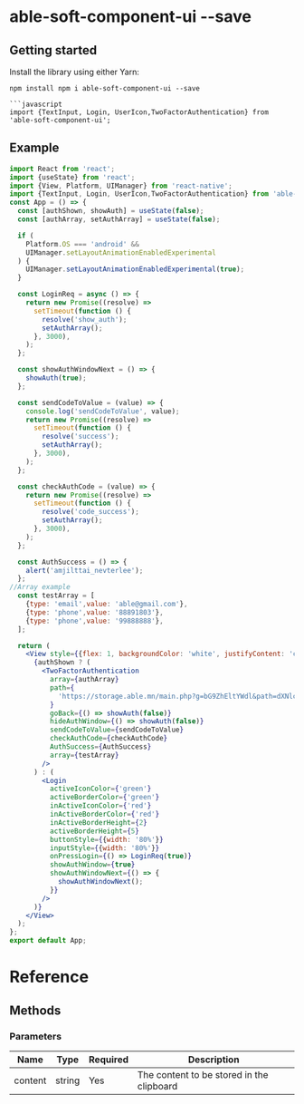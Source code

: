 # able-soft-component-ui --save
## Getting started

Install the library using either Yarn:

```
npm install npm i able-soft-component-ui --save

```javascript
import {TextInput, Login, UserIcon,TwoFactorAuthentication} from 'able-soft-component-ui';
```

## Example

```jsx
import React from 'react';
import {useState} from 'react';
import {View, Platform, UIManager} from 'react-native';
import {TextInput, Login, UserIcon,TwoFactorAuthentication} from 'able-soft-component-ui';
const App = () => {
  const [authShown, showAuth] = useState(false);
  const [authArray, setAuthArray] = useState(false);

  if (
    Platform.OS === 'android' &&
    UIManager.setLayoutAnimationEnabledExperimental
  ) {
    UIManager.setLayoutAnimationEnabledExperimental(true);
  }

  const LoginReq = async () => {
    return new Promise((resolve) =>
      setTimeout(function () {
        resolve('show_auth');
        setAuthArray();
      }, 3000),
    );
  };

  const showAuthWindowNext = () => {
    showAuth(true);
  };

  const sendCodeToValue = (value) => {
    console.log('sendCodeToValue', value);
    return new Promise((resolve) =>
      setTimeout(function () {
        resolve('success');
        setAuthArray();
      }, 3000),
    );
  };

  const checkAuthCode = (value) => {
    return new Promise((resolve) =>
      setTimeout(function () {
        resolve('code_success');
        setAuthArray();
      }, 3000),
    );
  };

  const AuthSuccess = () => {
    alert('amjilttai_nevterlee');
  };
//Array example
  const testArray = [
    {type: 'email',value: 'able@gmail.com'},
    {type: 'phone',value: '88891803'},
    {type: 'phone',value: '99888888'},
  ];

  return (
    <View style={{flex: 1, backgroundColor: 'white', justifyContent: 'center'}}>
      {authShown ? (
        <TwoFactorAuthentication
          array={authArray}
          path={
            'https://storage.able.mn/main.php?g=bG9ZhEltYWdl&path=dXNlckl4b2jvbDIwMzU5NzguanBn&accessToken=eyJhbGciOiJIUzI1NiIsInR5cCI6IkpXVCJ9.eyJteUhJRCI6MjAzNTk3OCwibXlDb21JZCI6Miwia2V5IjoiYWJsZXNvZnQiLCJicm93c2VyIjoiQ2hyb21lIiwiYnJvd3NlclZlciI6Ijg3LjAuNDI4MC44OCIsIm9zIjoiTWFjIE9TIFgiLCJvc1R5cGUiOm51bGwsImxvY2F0aW9uIjoiVWxhbiBCYXRvcixNTig0Ny45MDc3LDEwNi44ODMyKSIsImNsaWVudElQIjoiMTUwLjEyOS4xNDMuMTc0IiwiY2xpZW50VHlwZSI6IndlYiIsInNjcmVlbldpZHRoIjoxMjgwLCJzY3JlZW5IZWlnaHQiOjgwMCwiaWF0IjoxNjA5OTg4Mjk4fQ.0OmrPimv7gWzdP7z4hcUyKgSodusB_ZYbufycNBluF0&cloudDir=1'
          }
          goBack={() => showAuth(false)}
          hideAuthWindow={() => showAuth(false)}
          sendCodeToValue={sendCodeToValue}
          checkAuthCode={checkAuthCode}
          AuthSuccess={AuthSuccess}
          array={testArray}
        />
      ) : (
        <Login
          activeIconColor={'green'}
          activeBorderColor={'green'}
          inActiveIconColor={'red'}
          inActiveBorderColor={'red'}
          inActiveBorderHeight={2}
          activeBorderHeight={5}
          buttonStyle={{width: '80%'}}
          inputStyle={{width: '80%'}}
          onPressLogin={() => LoginReq(true)}
          showAuthWindow={true}
          showAuthWindowNext={() => {
            showAuthWindowNext();
          }}
        />
      )}
    </View>
  );
};
export default App;

```

# Reference

## Methods

### Parameters

| Name    | Type   | Required | Description                               |
| ------- | ------ | -------- | ----------------------------------------- |
| content | string | Yes      | The content to be stored in the clipboard |